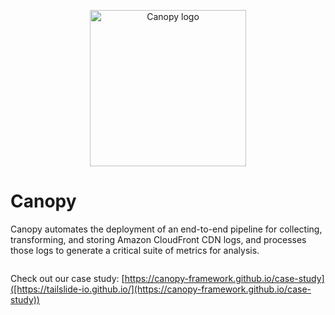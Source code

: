 <p align="center">
    <img src="" alt="Canopy logo" width="250">
</p>

# Canopy

Canopy automates the deployment of an end-to-end pipeline for collecting, transforming, and storing Amazon CloudFront CDN logs, 
and processes those logs to generate a critical suite of metrics for analysis.

<p align="center">
  <img src="" alt="" />
</p>

Check out our case study: [https://canopy-framework.github.io/case-study]([https://tailslide-io.github.io/](https://canopy-framework.github.io/case-study))
